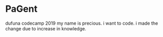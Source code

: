 # PaGent
dufuna codecamp 2019
my name is precious. i want to code.
i made the change due to increase in knowledge.
